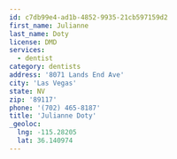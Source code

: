 ```yaml
---
id: c7db99e4-ad1b-4852-9935-21cb597159d2
first_name: Julianne
last_name: Doty
license: DMD
services:
  - dentist
category: dentists
address: '8071 Lands End Ave'
city: 'Las Vegas'
state: NV
zip: '89117'
phone: '(702) 465-8187'
title: 'Julianne Doty'
_geoloc:
  lng: -115.28205
  lat: 36.140974
---
```

